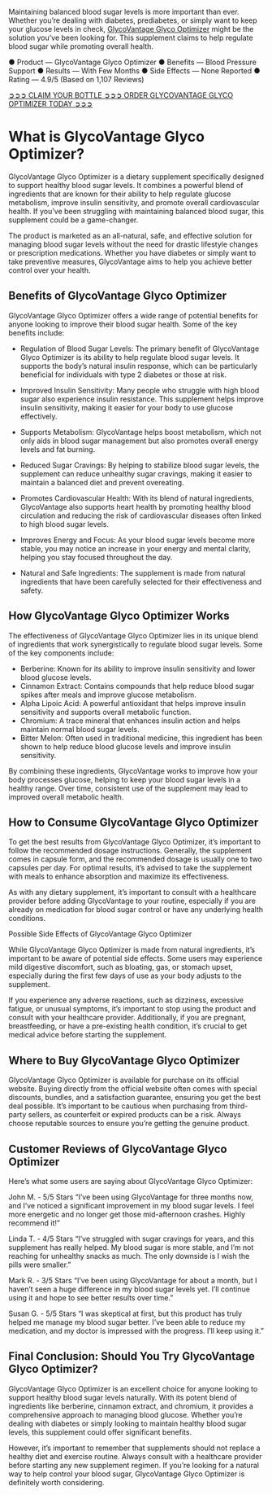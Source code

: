 Maintaining balanced blood sugar levels is more important than ever. Whether you’re dealing with diabetes, prediabetes, or simply want to keep your glucose levels in check, [GlycoVantage Glyco Optimizer](https://www.facebook.com/glycovantageglycooptimizer/) might be the solution you’ve been looking for. This supplement claims to help regulate blood sugar while promoting overall health.

● Product — GlycoVantage Glyco Optimizer
● Benefits — Blood Pressure Support
● Results — With Few Months
● Side Effects — None Reported
● Rating — 4.9/5 (Based on 1,107 Reviews)

‍[➲➲➲ CLAIM YOUR BOTTLE ➲➲➲ ORDER GLYCOVANTAGE GLYCO OPTIMIZER TODAY ➲➲➲](https://atozsupplement.com/glycovantage-glyco-optimizer/)

# What is GlycoVantage Glyco Optimizer?

GlycoVantage Glyco Optimizer is a dietary supplement specifically designed to support healthy blood sugar levels. It combines a powerful blend of ingredients that are known for their ability to help regulate glucose metabolism, improve insulin sensitivity, and promote overall cardiovascular health. If you’ve been struggling with maintaining balanced blood sugar, this supplement could be a game-changer.

The product is marketed as an all-natural, safe, and effective solution for managing blood sugar levels without the need for drastic lifestyle changes or prescription medications. Whether you have diabetes or simply want to take preventive measures, GlycoVantage aims to help you achieve better control over your health.

## Benefits of GlycoVantage Glyco Optimizer

GlycoVantage Glyco Optimizer offers a wide range of potential benefits for anyone looking to improve their blood sugar health. Some of the key benefits include:

- Regulation of Blood Sugar Levels: The primary benefit of GlycoVantage Glyco Optimizer is its ability to help regulate blood sugar levels. It supports the body’s natural insulin response, which can be particularly beneficial for individuals with type 2 diabetes or those at risk.
   
- Improved Insulin Sensitivity: Many people who struggle with high blood sugar also experience insulin resistance. This supplement helps improve insulin sensitivity, making it easier for your body to use glucose effectively.

- Supports Metabolism: GlycoVantage helps boost metabolism, which not only aids in blood sugar management but also promotes overall energy levels and fat burning.

- Reduced Sugar Cravings: By helping to stabilize blood sugar levels, the supplement can reduce unhealthy sugar cravings, making it easier to maintain a balanced diet and prevent overeating.

- Promotes Cardiovascular Health: With its blend of natural ingredients, GlycoVantage also supports heart health by promoting healthy blood circulation and reducing the risk of cardiovascular diseases often linked to high blood sugar levels.

- Improves Energy and Focus: As your blood sugar levels become more stable, you may notice an increase in your energy and mental clarity, helping you stay focused throughout the day.

- Natural and Safe Ingredients: The supplement is made from natural ingredients that have been carefully selected for their effectiveness and safety.

## How GlycoVantage Glyco Optimizer Works

The effectiveness of GlycoVantage Glyco Optimizer lies in its unique blend of ingredients that work synergistically to regulate blood sugar levels. Some of the key components include:

- Berberine: Known for its ability to improve insulin sensitivity and lower blood glucose levels.
- Cinnamon Extract: Contains compounds that help reduce blood sugar spikes after meals and improve glucose metabolism.
- Alpha Lipoic Acid: A powerful antioxidant that helps improve insulin sensitivity and supports overall metabolic function.
- Chromium: A trace mineral that enhances insulin action and helps maintain normal blood sugar levels.
- Bitter Melon: Often used in traditional medicine, this ingredient has been shown to help reduce blood glucose levels and improve insulin sensitivity.

By combining these ingredients, GlycoVantage works to improve how your body processes glucose, helping to keep your blood sugar levels in a healthy range. Over time, consistent use of the supplement may lead to improved overall metabolic health.

## How to Consume GlycoVantage Glyco Optimizer

To get the best results from GlycoVantage Glyco Optimizer, it’s important to follow the recommended dosage instructions. Generally, the supplement comes in capsule form, and the recommended dosage is usually one to two capsules per day. For optimal results, it’s advised to take the supplement with meals to enhance absorption and maximize its effectiveness.

As with any dietary supplement, it’s important to consult with a healthcare provider before adding GlycoVantage to your routine, especially if you are already on medication for blood sugar control or have any underlying health conditions.

Possible Side Effects of GlycoVantage Glyco Optimizer

While GlycoVantage Glyco Optimizer is made from natural ingredients, it’s important to be aware of potential side effects. Some users may experience mild digestive discomfort, such as bloating, gas, or stomach upset, especially during the first few days of use as your body adjusts to the supplement.

If you experience any adverse reactions, such as dizziness, excessive fatigue, or unusual symptoms, it’s important to stop using the product and consult with your healthcare provider. Additionally, if you are pregnant, breastfeeding, or have a pre-existing health condition, it’s crucial to get medical advice before starting the supplement.

## Where to Buy GlycoVantage Glyco Optimizer

GlycoVantage Glyco Optimizer is available for purchase on its official website. Buying directly from the official website often comes with special discounts, bundles, and a satisfaction guarantee, ensuring you get the best deal possible. It’s important to be cautious when purchasing from third-party sellers, as counterfeit or expired products can be a risk. Always choose reputable sources to ensure you’re getting the genuine product.

## Customer Reviews of GlycoVantage Glyco Optimizer

Here’s what some users are saying about GlycoVantage Glyco Optimizer:

John M. - 5/5 Stars “I’ve been using GlycoVantage for three months now, and I’ve noticed a significant improvement in my blood sugar levels. I feel more energetic and no longer get those mid-afternoon crashes. Highly recommend it!”

Linda T. - 4/5 Stars “I’ve struggled with sugar cravings for years, and this supplement has really helped. My blood sugar is more stable, and I’m not reaching for unhealthy snacks as much. The only downside is I wish the pills were smaller.”

Mark R. - 3/5 Stars “I’ve been using GlycoVantage for about a month, but I haven’t seen a huge difference in my blood sugar levels yet. I’ll continue using it and hope to see better results over time.”

Susan G. - 5/5 Stars “I was skeptical at first, but this product has truly helped me manage my blood sugar better. I’ve been able to reduce my medication, and my doctor is impressed with the progress. I’ll keep using it.”

## Final Conclusion: Should You Try GlycoVantage Glyco Optimizer?

GlycoVantage Glyco Optimizer is an excellent choice for anyone looking to support healthy blood sugar levels naturally. With its potent blend of ingredients like berberine, cinnamon extract, and chromium, it provides a comprehensive approach to managing blood glucose. Whether you’re dealing with diabetes or simply looking to maintain healthy blood sugar levels, this supplement could offer significant benefits.

However, it’s important to remember that supplements should not replace a healthy diet and exercise routine. Always consult with a healthcare provider before starting any new supplement regimen. If you’re looking for a natural way to help control your blood sugar, GlycoVantage Glyco Optimizer is definitely worth considering.
